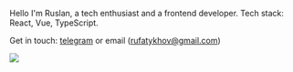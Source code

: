 Hello
I'm Ruslan, a tech enthusiast and a frontend developer. 
Tech stack: React, Vue, TypeScript.

Get in touch: [telegram](t.me/rfatykhov) or email (rufatykhov@gmail.com)
                               
[![](https://github-readme-stats.vercel.app/api/top-langs/?username=rfatykhov&layout=compact&show_icons=true&theme=dracula)](https://github.com/anuraghazra/github-readme-stats)
